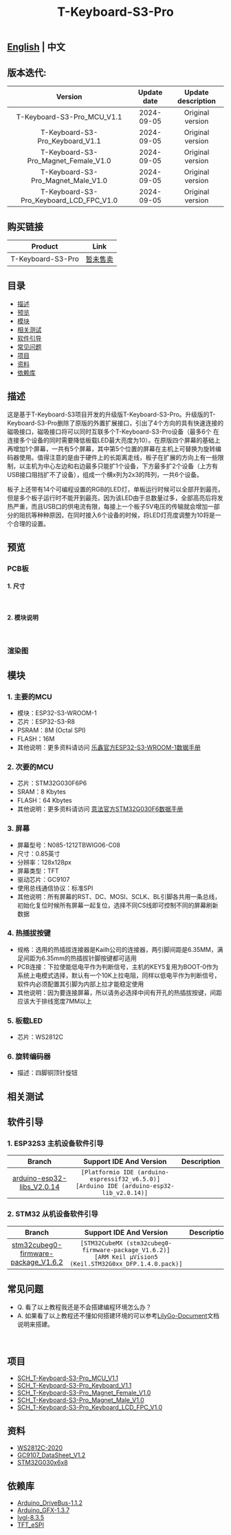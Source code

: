 <!--
 * @Description: None
 * @Author: LILYGO_L
 * @Date: 2023-09-11 16:13:14
 * @LastEditTime: 2024-10-08 10:10:52
 * @License: GPL 3.0
-->
<h1 align = "center">T-Keyboard-S3-Pro</h1>

<p align="center" width="100%">
    <img src="image/5.jpg" alt="">
</p>

## **[English](./README.md) | 中文**

## 版本迭代:

| Version    | Update date    | Update description  |
| :-----------: | :-----------: | :-----------: |
| T-Keyboard-S3-Pro_MCU_V1.1 | 2024-09-05              | Original version |
| T-Keyboard-S3-Pro_Keyboard_V1.1| 2024-09-05        | Original version |
| T-Keyboard-S3-Pro_Magnet_Female_V1.0| 2024-09-05        | Original version |
| T-Keyboard-S3-Pro_Magnet_Male_V1.0| 2024-09-05        | Original version |
| T-Keyboard-S3-Pro_Keyboard_LCD_FPC_V1.0| 2024-09-05        | Original version |

## 购买链接

| Product                     |Link               |
| :------------------------: | :-----------: |
| T-Keyboard-S3-Pro   |   [暂未售卖]()  |

## 目录
- [描述](#描述)
- [预览](#预览)
- [模块](#模块)
- [相关测试](#相关测试)
- [软件引导](#软件引导)
- [常见问题](#常见问题)
- [项目](#项目)
- [资料](#资料)
- [依赖库](#依赖库)

## 描述

这是基于T-Keyboard-S3项目开发的升级版T-Keyboard-S3-Pro。升级版的T-Keyboard-S3-Pro删除了原版的外置扩展接口，引出了4个方向的具有快速连接的磁吸接口，磁吸接口将可以同时互联多个T-Keyboard-S3-Pro设备（最多6个 在连接多个设备的同时需要降低板载LED最大亮度为10）。在原版四个屏幕的基础上再增加1个屏幕，一共有5个屏幕，其中第5个位置的屏幕在主机上可替换为旋转编码器使用。值得注意的是由于硬件上的长距离走线，板子在扩展的方向上有一些限制，以主机为中心左边和右边最多只能扩1个设备，下方最多扩2个设备（上方有USB接口阻挡扩不了设备），组成一个横x列为2x3的阵列，一共6个设备。

板子上还带有14个可编程设置的RGB的LED灯，单板运行时候可以全部开到最亮，但是多个板子运行时不能开到最亮，因为该LED由于总数量过多，全部高亮后将发热严重，而且USB口的供电流有限，每接上一个板子5V电压的传输就会增加一部分的阻抗等种种原因，在同时接入6个设备的时候，将LED灯亮度调整为10将是一个合理的设置。

## 预览

### PCB板

#### 1. 尺寸

<p align="center" width="100%">
    <img src="image/1.jpg" alt="">
</p>

<p align="center" width="100%">
    <img src="image/2.jpg" alt="">
</p>

#### 2. 模块说明

<p align="center" width="100%">
    <img src="image/3.jpg" alt="">
</p>

<p align="center" width="100%">
    <img src="image/4.jpg" alt="">
</p>

### 渲染图


## 模块

### 1. 主要的MCU

* 模块：ESP32­-S3-WROOM­-1
* 芯片：ESP32-S3-R8
* PSRAM：8M (Octal SPI)
* FLASH：16M
* 其他说明：更多资料请访问 [乐鑫官方ESP32-S3­-WROOM­-1数据手册](https://www.espressif.com/sites/default/files/documentation/esp32-s3-wroom-1_wroom-1u_datasheet_en.pdf)

### 2. 次要的MCU

* 芯片：STM32G030F6P6
* SRAM：8 Kbytes
* FLASH：64 Kbytes
* 其他说明：更多资料请访问 [意法官方STM32G030F6数据手册](https://www.st.com/en/microcontrollers-microprocessors/stm32g030f6.html#documentation)

### 3. 屏幕

* 屏幕型号：N085-1212TBWIG06-C08
* 尺寸：0.85英寸
* 分辨率：128x128px
* 屏幕类型：TFT
* 驱动芯片：GC9107
* 使用总线通信协议：标准SPI
* 其他说明：所有屏幕的RST、DC、MOSI、SCLK、BL引脚各共用一条总线，初始化复位时候所有屏幕一起复位，选择不同CS线即可控制不同的屏幕刷新数据

### 4. 热插拔按键

* 规格：选用的热插拔连接器是Kailh公司的连接器，两引脚间距是6.35MM，满足间距为6.35mm的热插拔针脚按键都可适用
* PCB连接：下拉使能低电平作为判断信号，主机的KEY5复用为BOOT-0作为系统上电模式选择，默认有一个10K上拉电阻，同样以低电平作为判断信号，软件内必须配置其引脚为内部上拉才能稳定使用
* 其他说明：因为要连接屏幕，所以请务必选择中间有开孔的热插拔按键，间距应该大于排线宽度7MM以上

### 5. 板载LED

* 芯片：WS2812C

### 6. 旋转编码器

* 描述：四脚铜顶针旋钮

## 相关测试

## 软件引导

### 1. ESP32S3 主机设备软件引导

| Branch | Support IDE And Version   |Description   |
| :-----------: | :-----------: | :-----------: | 
|[arduino-esp32-libs_V2.0.14](https://github.com/Xinyuan-LilyGO/T-Keyboard-S3-Pro/tree/arduino-esp32-libs_V2.0.14)| `[Platformio IDE (arduino-espressif32_v6.5.0)]`<br />`[Arduino IDE (arduino-esp32-lib_v2.0.14)]`   |  |

### 2. STM32 从机设备软件引导

| Branch | Support IDE And Version   |Description   |
| :-----------: | :-----------: | :-----------: | 
|[stm32cubeg0-firmware-package_V1.6.2](https://github.com/Xinyuan-LilyGO/T-Keyboard-S3-Pro/tree/stm32cubeg0-firmware-package_V1.6.2)| `[STM32CubeMX (stm32cubeg0-firmware-package_V1.6.2)]`<br />`[ARM Keil μVision5 (Keil.STM32G0xx_DFP.1.4.0.pack)]`   |  |


## 常见问题

* Q. 看了以上教程我还是不会搭建编程环境怎么办？
* A. 如果看了以上教程还不懂如何搭建环境的可以参考[LilyGo-Document](https://github.com/Xinyuan-LilyGO/LilyGo-Document)文档说明来搭建。

<br />

## 项目
* [SCH_T-Keyboard-S3-Pro_MCU_V1.1](./project/SCH_T-Keyboard-S3-Pro_MCU_V1.1.pdf)
* [SCH_T-Keyboard-S3-Pro_Keyboard_V1.1](./project/SCH_T-Keyboard-S3-Pro_Keyboard_V1.1.pdf)
* [SCH_T-Keyboard-S3-Pro_Magnet_Female_V1.0](./project/SCH_T-Keyboard-S3-Pro_Magnet_Female_V1.0.pdf)
* [SCH_T-Keyboard-S3-Pro_Magnet_Male_V1.0](./project/SCH_T-Keyboard-S3-Pro_Magnet_Male_V1.0.pdf)
* [SCH_T-Keyboard-S3-Pro_Keyboard_LCD_FPC_V1.0](./project/SCH_T-Keyboard-S3-Pro_Keyboard_LCD_FPC_V1.0.pdf)

## 资料
* [WS2812C-2020](./information/WS2812C-2020.pdf)
* [GC9107_DataSheet_V1.2](./information/GC9107_DataSheet_V1.2.pdf)
* [STM32G030x6x8](./information/STM32G030x6x8.pdf)

## 依赖库
* [Arduino_DriveBus-1.1.2](https://github.com/Xk-w/Arduino_DriveBus)
* [Arduino_GFX-1.3.7](https://github.com/moononournation/Arduino_GFX)
* [lvgl-8.3.5](https://github.com/lvgl/lvgl)
* [TFT_eSPI](https://github.com/Bodmer/TFT_eSPI)

